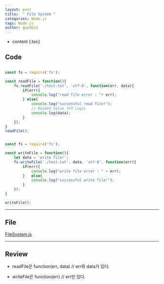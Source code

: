 ```yaml
---
layout: post
title:  " File System "
categories: Node.js
tags: Node.js
author: goodGid
---
```

* content
{:toc}



## Code
``` js

const fs = require('fs');

const readFile = function(){
	fs.readFile('./test.txt', 'utf-8', function(err, data){
		if(err){
			console.log("read file error : "+ err);
		} else{
			console.log("successful read file!");
            // Readed Value 처리 Logic 
			console.log(data);
		}
	});
}
readFile();

```

``` js

const fs = require('fs');

const writeFile = function(){
	let data = 'write file!';
	fs.writeFile('./test.txt', data, 'utf-8', function(err){
		if(err){
			console.log("write file error : " + err);
		}	else{
			console.log("successful write file!");
		}
	});
}

writeFile();

```

---

## File

[FileSystem.js](https://github.com/goodGid/Node.js/blob/master/Source/FileSystem.js)

---

## Review

* readFile은 function(err, data) // err와 data가 있다.

* writeFile은 function(err) // err만 있다.
 
